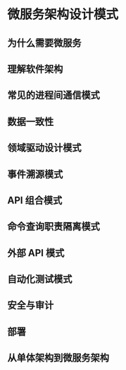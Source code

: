 # 微服务架构设计模式

## 为什么需要微服务

## 理解软件架构

## 常见的进程间通信模式

## 数据一致性

## 领域驱动设计模式

## 事件溯源模式

## API 组合模式

## 命令查询职责隔离模式

## 外部 API 模式

## 自动化测试模式

## 安全与审计

## 部署

## 从单体架构到微服务架构
